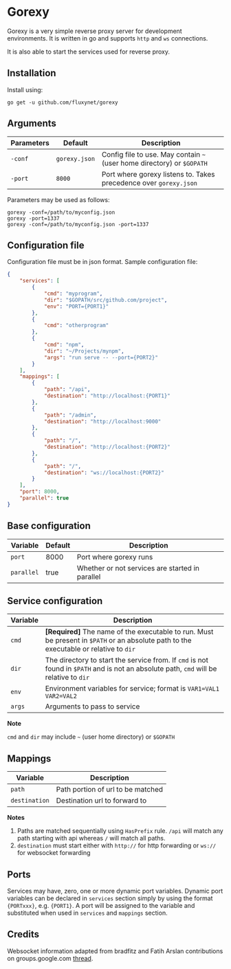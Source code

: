 # Gorexy

Gorexy is a very simple reverse proxy server for development environments. It is written in go and supports `http` and `ws` connections.

It is also able to start the services used for reverse proxy.

## Installation
Install using:

`go get -u github.com/fluxynet/gorexy`

## Arguments

Parameters | Default       | Description
-----------|---------------|--------------
`-conf`    | `gorexy.json` | Config file to use. May contain `~` (user home directory) or `$GOPATH`
`-port`    | `8000`        | Port where gorexy listens to. Takes precedence over `gorexy.json`

Parameters may be used as follows:

```
gorexy -conf=/path/to/myconfig.json
gorexy -port=1337
gorexy -conf=/path/to/myconfig.json -port=1337
```

## Configuration file
Configuration file must be in json format. Sample configuration file:

```json
{
    "services": [
        {
            "cmd": "myprogram",
            "dir": "$GOPATH/src/github.com/project",
            "env": "PORT={PORT1}"
        },
        {
            "cmd": "otherprogram"
        },
        {
            "cmd": "npm",
            "dir": "~/Projects/mynpm",
            "args": "run serve -- --port={PORT2}"
        }
    ],
    "mappings": [
        {
            "path": "/api",
            "destination": "http://localhost:{PORT1}"
        },
        {
            "path": "/admin",
            "destination": "http://localhost:9000"
        },
        {
            "path": "/",
            "destination": "http://localhost:{PORT2}"
        },
        {
            "path": "/",
            "destination": "ws://localhost:{PORT2}"
        }
    ],
    "port": 8000,
    "parallel": true
}
```

## Base configuration

Variable   | Default | Description
-----------|---------|---------------
`port`     | 8000    | Port where gorexy runs
`parallel` | true    | Whether or not services are started in parallel

## Service configuration

Variable   | Description
-----------|---------------
`cmd`      | **[Required]** The name of the executable to run. Must be present in `$PATH` or an absolute path to the executable or relative to `dir`
`dir`      | The directory to start the service from. If `cmd` is not found in `$PATH` and is not an absolute path, `cmd` will be relative to `dir`
`env`      | Environment variables for service; format is `VAR1=VAL1 VAR2=VAL2`
`args`     | Arguments to pass to service

**Note**

`cmd` and `dir` may include `~` (user home directory) or `$GOPATH`

## Mappings

Variable      | Description
--------------|---------------
`path`        | Path portion of url to be matched
`destination` | Destination url to forward to

**Notes**
1. Paths are matched sequentially using `HasPrefix` rule. `/api` will match any path starting with api whereas `/` will match all paths.
2. `destination` must start either with `http://` for http forwarding or `ws://` for websocket forwarding

## Ports

Services may have, zero, one or more dynamic port variables. Dynamic port variables can be  declared in `services` section simply by using the format `{PORTxxx}`, e.g. `{PORT1}`. A port will be assigned to the variable and substituted when used in `services` and `mappings` section. 


## Credits
Websocket information adapted from bradfitz and Fatih Arslan contributions on groups.google.com [thread](https://groups.google.com/forum/#!topic/golang-nuts/KBx9pDlvFOc).
